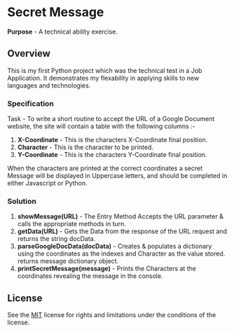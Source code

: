 # Secret Message
**Purpose**   - A technical ability exercise.

## Overview
This is my first Python project which was the technical test in a Job Application.  It demonstrates my flexability in applying skills to new languages and technologies.

### Specification
Task - To write a short routine to accept the URL of a Google Document website, the site will contain a table with the following columns :-
1. **X-Coordinate** - This is the characters X-Coordinate final position.
2. **Character** - This is the character to be printed.
3. **Y-Coordinate** - This is the characters Y-Coordinate final position.

When the characters are printed at the correct coordinates a secret Message will be displayed in Uppercase letters, and should be completed in either Javascript or Python.

### Solution
1. **showMessage(URL)** - The Entry Method Accepts the URL parameter & calls the appropriate methods in turn.
2. **getData(URL)** - Gets the Data from the response of the URL request and returns the string docData.
3. **parseGoogleDocData(docData)** - Creates & populates a dictionary using the coordinates as the indexes and Character as the value stored. returns message dictionary object.
4. **printSecretMessage(message)** - Prints the Characters at the coordinates revealing the message in the console.

## License
See the [MIT](LICENSE) license for rights and limitations under the conditions of the license.
